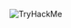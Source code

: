 <p align="left">
    <img src="https://tryhackme-badges.s3.amazonaws.com/krezzy.png" alt="TryHackMe">
</p>
